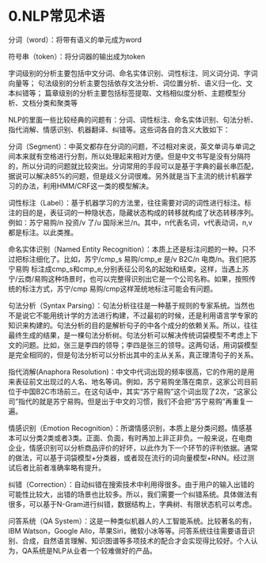 # 0.NLP常见术语


分词（word）：将带有语义的单元成为word 

符号串（token）：将分词器的输出成为token


字词级别的分析主要包括中文分词、命名实体识别、词性标注、同义词分词、字词向量等；
句法级别的分析主要包括依存文法分析、词位置分析、语义归一化、文本纠错等；
篇章级别的分析主要包括标签提取、文档相似度分析、主题模型分析、文档分类和聚类等


NLP的里面一些比较经典的问题有：分词、词性标注、命名实体识别、句法分析、指代消解、情感识别、机器翻译、纠错等。这些词各自的含义大致如下：



分词（Segment）：中英文都存在分词的问题，不过相对来说，英文单词与单词之间本来就有空格进行分割，所以处理起来相对方便。但是中文书写是没有分隔符的，所以分词的问题就比较突出。分词常用的手段可以是基于字典的最长串匹配，据说可以解决85%的问题，但是歧义分词很难。另外就是当下主流的统计机器学习的办法，利用HMM/CRF这一类的模型解决。



词性标注（Label）：基于机器学习的方法里，往往需要对词的词性进行标注。标注的目的是，表征词的一种隐状态，隐藏状态构成的转移就构成了状态转移序列。例如：苏宁易购/n 投资/v 了/u 国际米兰/n。其中，n代表名词，v代表动词，n,v都是标注。以此类推。



命名实体识别（Named Entity Recognition）：本质上还是标注问题的一种。只不过把标注细化了。比如，苏宁/cmp_s 易购/cmp_e 是/v B2C/n 电商/n。我们把苏宁易购 标注成cmp_s和cmp_e,分别表征公司名的起始和结束。这样，当遇上苏宁/云商/易购这种场景时，也可以完整得识别出它是一个公司名称。如果，按照传统的标注方式，苏宁/cmp 易购/cmp这样笼统地标注可能会有问题。



句法分析（Syntax Parsing）：句法分析往往是一种基于规则的专家系统。当然也不是说它不能用统计学的方法进行构建，不过最初的时候，还是利用语言学专家的知识来构建的。句法分析的目的是解析句子的中各个成分的依赖关系。所以，往往最终生成的结果，是一棵句法分析树。句法分析可以解决传统词袋模型不考虑上下文的问题。比如，张三是李四的领导；李四是张三的领导。这两句话，用词袋模型是完全相同的，但是句法分析可以分析出其中的主从关系，真正理清句子的关系。



指代消解(Anaphora Resolution)：中文中代词出现的频率很高，它的作用的是用来表征前文出现过的人名、地名等词。例如，苏宁易购坐落在南京，这家公司目前位于中国B2C市场前三。在这句话中，其实“苏宁易购”这个词出现了2次，“这家公司”指代的就是苏宁易购。但是出于中文的习惯，我们不会把“苏宁易购”再重复一遍。



情感识别（Emotion Recognition）：所谓情感识别，本质上是分类问题。情感基本可以分类2类或者3类。正面、负面，有时再加上非正非负。一般来说，在电商企业，情感识别可以分析商品评价的好坏，以此作为下一个环节的评判依据。通常的做法，可以基于词袋模型+分类器，或者现在流行的词向量模型+RNN。经过测试后者比前者准确率略有提升。



纠错（Correction）：自动纠错在搜索技术中利用得很多。由于用户的输入出错的可能性比较大，出错的场景也比较多。所以，我们需要一个纠错系统。具体做法有很多，可以基于N-Gram进行纠错，数据结构上，字典树、有限状态机可以考虑。



问答系统（QA System）：这是一种类似机器人的人工智能系统。比较著名的有，IBM Watson，Google Allo，苹果Siri，微软小冰等等。问答系统往往需要语音识别、合成，自然语言理解、知识图谱等多项技术的配合才会实现得比较好。个人认为，QA系统是NLP从业者一个较难做好的产品。
